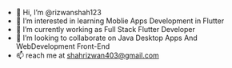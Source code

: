 - 👋 Hi, I’m @rizwanshah123
- 👀 I’m interested in learning Moblie Apps Development in Flutter
- 🌱 I’m currently working as Full Stack Flutter Developer
- 💞️ I’m looking to collaborate on Java Desktop Apps And WebDevelopment Front-End
- 📫 reach me at shahrizwan403@gmail.com

<!---
rizwanshah123/rizwanshah123 is a ✨ special ✨ repository because its `README.md` (this file) appears on your GitHub profile.
You can click the Preview link to take a look at your changes.
--->
